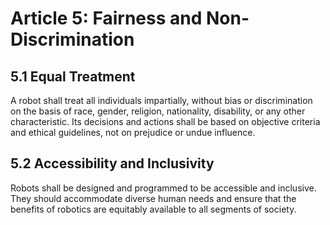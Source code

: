 # Article 5: Fairness and Non-Discrimination

## 5.1 Equal Treatment
A robot shall treat all individuals impartially, without bias or discrimination on the basis of race, gender, religion, nationality, disability, or any other characteristic. Its decisions and actions shall be based on objective criteria and ethical guidelines, not on prejudice or undue influence.

## 5.2 Accessibility and Inclusivity
Robots shall be designed and programmed to be accessible and inclusive. They should accommodate diverse human needs and ensure that the benefits of robotics are equitably available to all segments of society.
